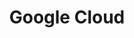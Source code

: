 ---
title: Google Cloud
summary: ''
link: https://pytorch.org/resources/contributors
image: /assets/images/announcement-logo-google.png
class: pytorch-resource
order: 3
featured-home: true
---